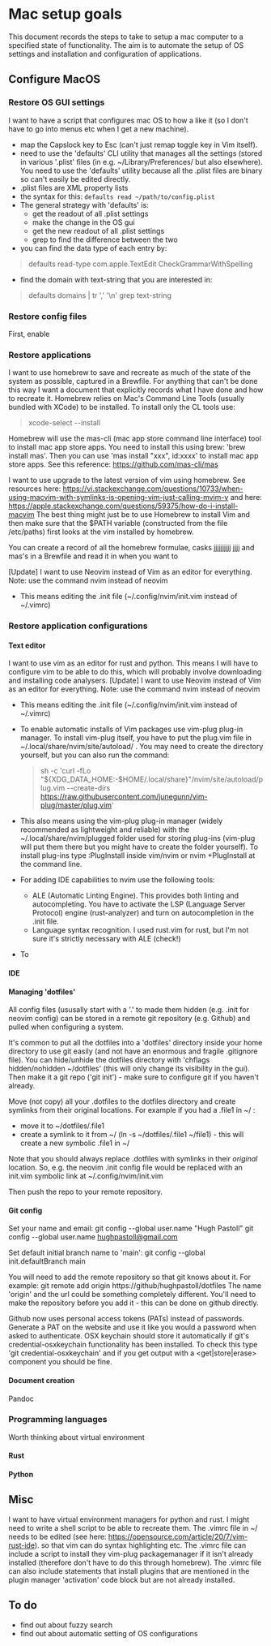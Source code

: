 # Mac setup goals

This document records the steps to take to setup a mac computer to a specified state of functionality. 
The aim is to automate the setup of OS settings and installation and configuration of applications.  

## Configure MacOS

### Restore OS GUI settings

I want to have a script that configures mac OS to how a like it (so I don't have to go into menus etc when I get a new machine). 

- map the Capslock key to Esc (can't just remap toggle key in Vim itself).
- need to use the 'defaults' CLI utility that manages all the settings (stored
  in various '.plist' files (in e.g. ~/Library/Preferences/ but also elsewhere).
  You need to use the 'defaults' utility because all the .plist files are binary
  so can't easily be edited directly. 
- .plist files are XML property lists
- the syntax for this: `defaults read ~/path/to/config.plist`
- The general strategy with 'defaults' is: 
  	- get the readout of all .plist settings
	- make the change in the OS gui
	- get the new readout of all .plist settings
	- grep to find the difference between the two
- you can find the data type of each entry by:

> defaults read-type com.apple.TextEdit CheckGrammarWithSpelling

- find the domain with text-string that you are interested in:

> defaults domains | tr ',' '\n' grep text-string


### Restore config files 

First, enable 
### Restore applications

I want to use homebrew to save and recreate as much of the state of the system as possible, captured in a Brewfile. For anything that can't be done this way I want a document that explicitly records what I have done and how to recreate it. Homebrew relies on Mac's Command Line Tools (usually bundled with XCode) to be installed. To install only the CL tools use:

> xcode-select --install

Homebrew will use the mas-cli (mac app store command line interface) tool to install mac app store apps. You need to install this using brew: 'brew install mas'. Then you can use 'mas install "xxx", id:xxxx' to install mac app store apps. See this reference: https://github.com/mas-cli/mas 

I want to use upgrade to the latest version of vim using homebrew. See resources
here:
https://vi.stackexchange.com/questions/10733/when-using-macvim-with-symlinks-is-opening-vim-just-calling-mvim-v
and here:
https://apple.stackexchange.com/questions/59375/how-do-i-install-macvim The best
thing might just be to use Homebrew to install Vim and then make sure that the
$PATH variable (constructed from the file /etc/paths) first looks at the vim
installed by homebrew. 

You can create a record of all the homebrew formulae, casks jjjjjjjjjj jjjj and mas's in a 
Brewfile and read it in when you want to 

 [Update] I want to use Neovim instead of Vim as an editor for everything. Note: use the command nvim instead of neovim 
- This means editing the .init file (~/.config/nvim/init.vim instead of ~/.vimrc)
### Restore application configurations

#### Text editor

I want to use vim as an editor for rust and python. This means I will have to
configure vim to be able to do this, which will probably involve downloading and
installing code analysers.  [Update] I want to use Neovim instead of Vim as an
editor for everything. Note: use the command nvim instead of neovim 

- This means editing the .init file (~/.config/nvim/init.vim instead of
  ~/.vimrc)
- To enable automatic installs of Vim packages use vim-plug plug-in manager. To
  install vim-plug itself, you have to put the plug.vim file in
  ~/.local/share/nvim/site/autoload/ . You may need to create the directory
  yourself, but you can also run the command: 

  > sh -c 'curl -fLo "${XDG_DATA_HOME:-$HOME/.local/share}"/nvim/site/autoload/plug.vim --create-dirs https://raw.githubusercontent.com/junegunn/vim-plug/master/plug.vim'

- This also means using the vim-plug plug-in manager (widely recommended as lightweight and reliable) with the ~/.local/share/nvim/plugged folder used for storing plug-ins (vim-plug will put them there but you might have to create the folder yourself). To install plug-ins type :PlugInstall inside vim/nvim or nvim +PlugInstall at the command line. 
- For adding IDE capabilities to nvim use the following tools:
	- ALE (Automatic Linting Engine). This provides both linting and autocompleting. You have to activate the LSP (Language Server Protocol) engine (rust-analyzer) and turn on autocompletion in the .init file. 
	- Language syntax recognition. I used rust.vim for rust, but I'm not sure it's strictly necessary with ALE (check!)

- To

#### IDE

#### Managing 'dotfiles'
All config files (ususally start with a '.' to made them hidden (e.g. .init for
neovim config) can be stored in a remote git repository (e.g. Github) and pulled
when configuring a system. 

It's common to put all the dotfiles into a 'dotfiles' directory inside your home
directory to use git easily (and not have an enormous and fragile .gitignore
file). You can hide/unhide the dotfiles directory with 'chflags hidden/nohidden
~/dotfiles' (this will only change its visibility in the gui). Then make it a
git repo ('git init') - make sure to configure git if you haven't already. 

Move (not copy) all your .dotfiles to the dotfiles directory and create symlinks
from their original locations. For example if you had a .file1 in ~/ :

- move it to ~/dotfiles/.file1
- create a symlink to it from ~/ (ln -s ~/dotfiles/.file1 ~/file1) - this will
  create a new symbolic .file1 in ~/

Note that you should always replace .dotfiles with symlinks in their *original*
location. So, e.g. the neovim .init config file would be replaced with an
init.vim symbolic link at ~/.config/nvim/init.vim 

Then push the repo to your remote repository.  

#### Git config
Set your name and email:
git config --global user.name "Hugh Pastoll"
git config --global user.name hughpastoll@gmail.com

Set default initial branch name to 'main':
git config --global init.defaultBranch main

You will need to add the remote repository so that git knows about it. For
example: git remote add origin https://github/hughpastoll/dotfiles
The name 'origin' and the url could be something completely different. You'll
need to make the repository before you add it - this can be done on github
directly. 

Github now uses personal access tokens (PATs) instead of passwords. Generate a PAT
on the website and use it like you would a password when asked to authenticate.
OSX keychain should store it automatically if git's credential-osxkeychain
functionality has been installed. To check this type 'git credential-osxkeychain'
and if you get output with a <get|store|erase> component you should be fine. 


#### Document creation
Pandoc

### Programming languages

Worth thinking about virtual environment

#### Rust

#### Python 
## Misc 

 I want to have virtual environment managers for python and rust. I might need to write a shell script to be able to recreate them. The .vimrc file in ~/ needs to be edited (see here: https://opensource.com/article/20/7/vim-rust-ide). so that vim can do syntax highlighting etc. The .vimrc file can include a script to install they vim-plug packagemanager if it isn't already installed (therefore don't have to do this through homebrew). The .vimrc file can also include statements that install plugins that are mentioned in the plugin manager 'activation' code block but are not already installed.  

## To do

 - find out about fuzzy search
 - find out about automatic setting of OS configurations

